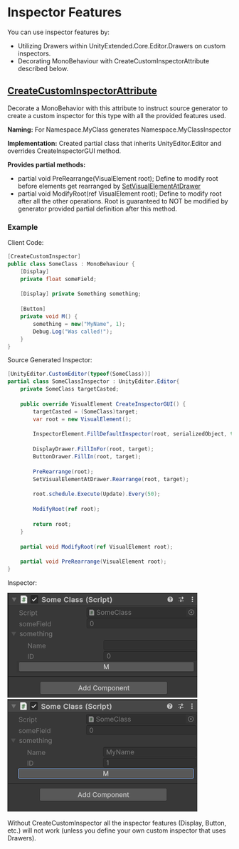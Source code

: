 # Inspector Features
You can use inspector features by:
- Utilizing Drawers within UnityExtended.Core.Editor.Drawers on custom inspectors.
- Decorating MonoBehaviour with CreateCustomInspectorAttribute described below.

## [CreateCustomInspectorAttribute](/src/Runtime/Generators/Attributes/CreateCustomInspectorAttribute.cs)
Decorate a MonoBehavior with this attribute to instruct source generator to create a custom inspector for this type with all the provided features used.

**Naming:**
For Namespace.MyClass generates Namespace.MyClassInspector

**Implementation:**
Created partial class that inherits UnityEditor.Editor and overrides CreateInspectorGUI method.

**Provides partial methods:**
- partial void PreRearrange(VisualElement root); Define to modify root before elements get rearranged by [SetVisualElementAtDrawer](https://github.com/ArtemPindrus/UnityExtended.Core/blob/main/Editor/Drawers/SetVisualElementAtDrawer.cs)
- partial void ModifyRoot(ref VisualElement root); Define to modify root after all the other operations. Root is guaranteed to NOT be modified by generator provided partial definition after this method.

### Example
Client Code:
```cs
[CreateCustomInspector]
public class SomeClass : MonoBehaviour {
    [Display]
    private float someField;

    [Display] private Something something;
    
    [Button]
    private void M() {
        something = new("MyName", 1);
        Debug.Log("Was called!");
    }
}
```

Source Generated Inspector:
```cs
[UnityEditor.CustomEditor(typeof(SomeClass))]
partial class SomeClassInspector : UnityEditor.Editor{
    private SomeClass targetCasted;

    public override VisualElement CreateInspectorGUI() {
        targetCasted = (SomeClass)target;
        var root = new VisualElement();

        InspectorElement.FillDefaultInspector(root, serializedObject, this);

        DisplayDrawer.FillInFor(root, target);
        ButtonDrawer.FillIn(root, target);

        PreRearrange(root);
        SetVisualElementAtDrawer.Rearrange(root, target);

        root.schedule.Execute(Update).Every(50);

        ModifyRoot(ref root);

        return root;
    }

    partial void ModifyRoot(ref VisualElement root);

    partial void PreRearrange(VisualElement root);
}
```

Inspector:

![CreateCustomInspectorDemo](/docs/images/CreateCustomInspectorDemo.png)
![](/docs/images/CreateCustomInspectorDemo2.png)

Without CreateCustomInspector all the inspector features (Display, Button, etc.) will not work (unless you define your own custom inspector that uses Drawers).
